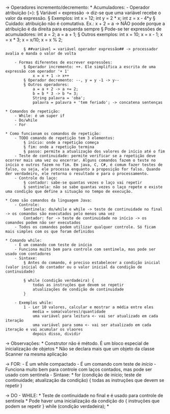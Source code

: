 -> Operadores incremento/decremento:
    * Acumuladores:
        - Operador atribuição (=): 
            § Variável = expressão -> diz-se que uma variável recebe o valor da expressão.
            § Exemplos: 
                int x = 12;
                int y = 2 * x;
                int z = x - 4*y
            § Cuidado: atribuição não é comutativa. Ex.: x + 2 = a -> NÃO poode porque a atribuição é da direita para esquerda sempre
            § Pode-se ter expressões de acumuladores: 
                int a = 2;
                a = a + 1; 
            § Outros exemplos:
                int x = 10;
                x = x - 1;
                x = x * 3;
                x = x/10;
                x = x % 2;

            § ##variável = variável operador expressão## -> processador avalia e manda o valor de volta

        - Formas diferentes de escrever expressões:
            § Operador incremento: ++. Ele simplifica a escrita de uma expressão com operador '+ 1'
                x = x + 1 -> x++
            § Operador decremento: --, y = y -1 -> y--
            § Outros operadores:
                a = a + 2 -> a += 2;
                b = b * 3 -> b *= 3;
                String palavra = 'oba';
                palavra = palavra + 'tem feriado'; -> concatena sentenças

    * Comandos de repetição:
        - While: é um super if
        - Do/while
        - For

    * Como funcionam os comandos de repetição:
        - TODO comando de repetição tem 3 elementos:
            § início: onde a repetição começa
            § fim: onde a repetição termina
            § passo: permite a atualização dos valores de início até o fim
        - Teste de continuidade: permite verificar se a repetição deve ocorrer mais uma vez ou encerrar. Alguns comandos fazem o teste no início e outros fazem no fim. Em java, C, C#, é comum fazer testes de falso, ou seja, ele processa enquanto a proposição for falso. Quando der verdadeiro, ele retorna o resultado e para o processamento.
        - Controle do laço:
            § contador: sabe-se quantas vezes o laço vai repetir
            § sentinela: não se sabe quantas vezes o laço repete e existe uma condição que define a situação no tempo de execução.
    
    * Como são comandos da linguagem Java:
        - Controle:
            Sentinela: do/while e while -> teste de continuidade no final -> os comandos são executados pelo menos uma vez
            Contador: for -> teste de continuidade no início -> os comandos podem não ser executados
        - Todos os comandos podem utilizar qualquer controle. Só ficam mais simples com os que foram definidos
    
    * Comando while: 
        - É um comando com teste de início
        - Funciona muito bem para controle com sentinela, mas pode ser usado com contadores
        - Sintaxe: 
            § Antes do comando, é preciso estabelecer a condição inicial (valor inicial do contador ou o valor inicial da condição de continuidade)

            § while (condição verdadeira) {
                todas as instruções que devem se repetir 
                atualizações de condição de continuidade
            }

        - Exemplos while:
            1 - Ler 10 valores, calcular e mostrar a média entre eles
                media = soma(valores)/quantidade
                uma variável para leitura <- vai ser atualizado em cada iteração
                uma variável para soma <- vai ser atualizado em cada iteração e vai acumular os vlaores
                depois disso, dividir

-> Observações:
    * Construtor não é método. É um bloco especial de inicialização de objetos
    * Não se declara mais que um objeto da classe Scanner na mesma aplicação
    
-> FOR:
    - É um while compactado
    - É um comando com teste de *início*
    - Funciona muito bem para controle com laços contados, mas pode ser usado com sentinela
    - Sintaxe:
        * for (condição de início; teste de continuidade; atualização da condição) {
            todas as instruções que devem se repetir
        }

-> DO - WHILE:
    * Teste de continuidade no final e é usado para controle de sentinela
    * Pode haver uma inicialização da condição
        do {
            instruções que podem se repetir
        } while (condição verdadeira);
    * 
    